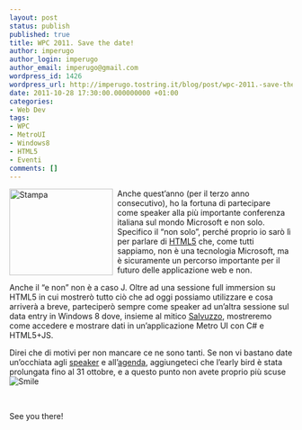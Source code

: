 ```yaml
---
layout: post
status: publish
published: true
title: WPC 2011. Save the date!
author: imperugo
author_login: imperugo
author_email: imperugo@gmail.com
wordpress_id: 1426
wordpress_url: http://imperugo.tostring.it/blog/post/wpc-2011.-save-the-date/
date: 2011-10-28 17:30:00.000000000 +01:00
categories:
- Web Dev
tags:
- WPC
- MetroUI
- Windows8
- HTML5
- Eventi
comments: []
---
```

<p><a href="http://tostring.it/UserFiles/imperugo/b1_180x150_2.jpg"><img style="background-image: none; border-right-width: 0px; margin: 0px 8px 0px 0px; padding-left: 0px; padding-right: 0px; display: inline; float: left; border-top-width: 0px; border-bottom-width: 0px; border-left-width: 0px; padding-top: 0px" title="Stampa" border="0" alt="Stampa" align="left" src="http://tostring.it/UserFiles/imperugo/b1_180x150_thumb.jpg" width="184" height="154" /></a> Anche quest’anno (per il terzo anno consecutivo), ho la fortuna di partecipare come speaker alla più importante conferenza italiana sul mondo Microsoft e non solo.     <br />Specifico il “non solo”, perché proprio io sarò lì per parlare di <a title="HTML articles" href="http://tostring.it/tags/archive/html5" target="_blank">HTML5</a> che, come tutti sappiamo, non è una tecnologia Microsoft, ma è sicuramente un percorso importante per il futuro delle applicazione web e non. </p>  <p>Anche il “e non” non è a caso J. Oltre ad una sessione full immersion su HTML5 in cui mostrerò tutto ciò che ad oggi possiamo utilizzare e cosa arriverà a breve, parteciperò sempre come speaker ad un’altra sessione sul data entry in Windows 8 dove, insieme al mitico <a title="Salvatore Di Fazio&#39;s blog" href="http://bitvector.tostring.it/" rel="nofollow" target="_blank">Salvuzzo</a>, mostreremo come accedere e mostrare dati in un’applicazione Metro UI con C# e HTML5+JS.</p>  <p>Direi che di motivi per non mancare ce ne sono tanti. Se non vi bastano date un’occhiata agli <a title="WPC Speakers" href="http://www.wpc2011.it/speakers.aspx" target="_blank">speaker</a> e all’<a title="WPC Agenda" href="http://www.wpc2011.it/agenda.aspx" target="_blank">agenda</a>, aggiungeteci che l’early bird è stata prolungata fino al 31 ottobre, e a questo punto non avete proprio più scuse <img style="border-bottom-style: none; border-left-style: none; border-top-style: none; border-right-style: none" class="wlEmoticon wlEmoticon-smile" alt="Smile" src="http://tostring.it/UserFiles/imperugo/wlEmoticon-smile_2_12.png" /></p>  <p>&#160;</p>  <p>See you there!</p>
